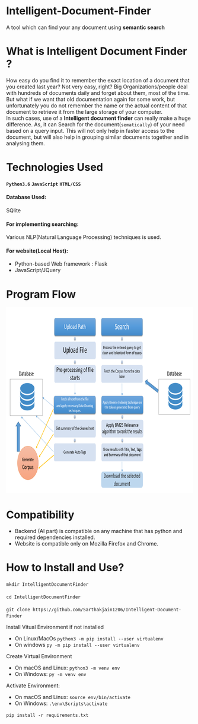# Intelligent-Document-Finder
A tool which can find your any document using **semantic search**

# What is Intelligent Document Finder ?
How easy do you find it to remember the exact location of a document that you created last year? Not very easy, right? Big Organizations/people deal with hundreds of documents daily and forget about them, most of the time.
<br>
But what if we want that old documentation again for some work, but unfortunately you do not remember the name or the actual content of that document to retrieve it from the large storage of your computer.
<br>
In such cases, use of a __Intelligent document finder__ can really make a huge difference. As, it can Search for the document(```sematically```) of your need based on a query input. This will not only help in faster access to the document, but will also help in grouping similar documents together and in analysing them.
<br>
# Technologies Used
**```Python3.6```**
__```JavaScript```__
__```HTML/CSS```__
<br>
<h4>Database Used:</h4>
 SQlite
<br>
<h4>For implementing searching:</h4>
 Various NLP(Natural Language Processing) techniques is used.
<br>
<h4>For website(Local Host):</h4>

- Python-based Web framework : Flask
- JavaScript/JQuery

# Program Flow
<img src="https://github.com/Sarthakjain1206/Intelligent-Document-Finder/blob/master/Flowchart.png" alt="Trulli" width="700" height="500">

# Compatibility
- Backend (AI part) is compatible on any machine that has python and required dependencies installed.
- Website is compatible only on Mozilla Firefox and Chrome.

# How to Install and Use?

```mkdir IntelligentDocumentFinder```
<br>
<br>
```cd IntelligentDocumentFinder```
<br>
<br>
```git clone https://github.com/Sarthakjain1206/Intelligent-Document-Finder```
<br>

Install Vitual Environment if not installed
<br>
- On Linux/MacOs
```python3 -m pip install --user virtualenv```
- On windows
```py -m pip install --user virtualenv```

Create Virtual Environment
- On macOS and Linux:
```python3 -m venv env```
- On Windows:
```py -m venv env```

Activate Environment:
- On macOS and Linux:
```source env/bin/activate```
- On Windows:
```.\env\Scripts\activate```

```pip install -r requirements.txt```

